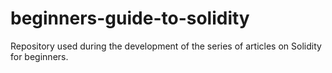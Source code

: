# beginners-guide-to-solidity
Repository used during the development of the series of articles on Solidity for beginners.
